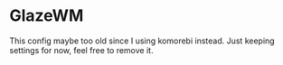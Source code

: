 # GlazeWM

This config maybe too old since I using komorebi instead.
Just keeping settings for now, feel free to remove it.
